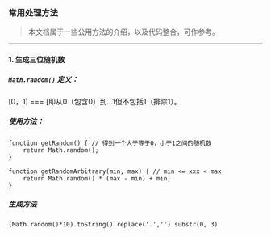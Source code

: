 ### 常用处理方法
> 本文档属于一些公用方法的介绍，以及代码整合，可作参考。

---

#### 1. 生成三位随机数

##### `Math.random()` 定义：
[0，1) === [即从0（包含0）到...1但不包括1（排除1）。
##### 使用方法：
```
function getRandom() { // 得到一个大于等于0，小于1之间的随机数
    return Math.random();
}

function getRandomArbitrary(min, max) { // min <= xxx < max
    return Math.random() * (max - min) + min;
}
```
##### 生成方法
`(Math.random()*10).toString().replace('.','').substr(0, 3)`